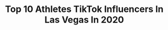---
title: Top 10 Athletes TikTok Influencers In Las Vegas In 2020
description: >-
  Find top athletes TikTok influencers in Las Vegas in 2020. Most popular hashtags: #lasvegas #duet #greenscreen #neverfitin.
platform: TikTok
profiles:
  - username: "allstarinvestor"
    fullname: >-
      Ryan Pineda
    location: "United States"
    followers: 83537
    engagement: 663
    commentsToLikes: 0.024519
    id: ck9jyyjjw6ial0j78yznemj2t
    verified: false
    hashtags: "#monopoly, #mindset, #checkthisout, #advice"
  - username: "bofadn"
    fullname: >-
      Brando&Scotty
    location: "United States"
    followers: 6465
    engagement: 540
    commentsToLikes: 0.045965
    id: ck83z8y61yr6c0j78muip8bfw
    verified: false
    hashtags: "#normalpeople, #moreyouknow, #playwithlife, #quickcuts"
  - username: "pavel_stankevych"
    fullname: >-
      Pavel_Stankevych
    location: "United States"
    followers: 59121
    engagement: 1039
    commentsToLikes: 0.011220
    id: ck94kwg21wqvc0j78ephmsir9
    verified: false
    hashtags: "#impossible, #insane, #slowmo, #awesome"
  - username: "fishnicius"
    fullname: >-
      FISHNICIUS 
    location: "United States"
    followers: 16370
    engagement: 1128
    commentsToLikes: 0.053246
    id: ck8fb1p7553di0j78hdolfwf9
    verified: false
    hashtags: "#rockbass, #redearsunfish, #sportsjoke, #tacklebox"
  - username: "scottysportstakes"
    fullname: >-
      ScottySportsTakes
    location: "United States"
    followers: 19122
    engagement: 1950
    commentsToLikes: 0.043986
    id: cka6kv2sd0kl40i78a7r5hveo
    verified: false
    hashtags: "#streaming, #zoom, #drewbrees, #nfceast"
  - username: "tonymichaels95"
    fullname: >-
      Tony Michaels
    location: "United States"
    followers: 3758
    engagement: 944
    commentsToLikes: 0.121548
    id: cka0sjse6lsor0i78cv171g74
    verified: false
    hashtags: "#apple, #followme, #heaven, #follow"
  - username: "mattberia"
    fullname: >-
      Matt Beria
    location: "United States"
    followers: 2089
    engagement: 510
    commentsToLikes: 0.068311
    id: ckams7kr3oymv0i78f2fsk65n
    verified: false
    hashtags: "#home, #throwitback, #dontletthisflop, #daisykeech"
  - username: "sadikfitness"
    fullname: >-
      Sadik Hadzovic
    location: "United States"
    followers: 21596
    engagement: 524
    commentsToLikes: 0.023698
    id: ck9kegkrwysvx0j78zzeuzoaf
    verified: false
    hashtags: "#pose, #lifestyle, #aesthetics, #hustle"
  - username: "tee_higgins5"
    fullname: >-
      Tee Higgins
    location: "United States"
    followers: 49336
    engagement: 1199
    commentsToLikes: 0.016026
    id: ck94l48tmxpge0j7838if7uw2
    verified: true
    hashtags: "#hypemeup, #bringitback, #toosieslide, #duet"
  - username: "bennettmlittle"
    fullname: >-
      Bennett Little
    location: "United States"
    followers: 10853
    engagement: 2015
    commentsToLikes: 0.074706
    id: ckajkoat1re7m0i782zm5fo33
    verified: false
    hashtags: "#greenscreen, #kehlani, #outerbanks, #corona"
---